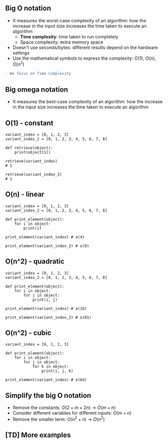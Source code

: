 ## Big O notation
- It measures the worst-case complexity of an algorithm: how the increase in the input size increases the time taken to execute an algorithm
    - **Time complexity**: time taken to run completely
    - Space complexity: extra memory space
- Doesn't use seconds/bytes: different results depend on the hardware settings
- Use the mathematical symbols to express the complexity: $O(1)$, $O(n)$, $O(n^2)$

```diff
- We focus on Time Complexity
```

## Big omega notation
- It measures the best-case complexity of an algorithm: how the increase in the input size increases the time taken to execute an algorithm

## O(1) - constant
```
variant_index = [0, 1, 2, 3]
variant_index_2 = [0, 1, 2, 3, 4, 5, 6, 7, 8]

def retrieve(object):
    print(object[1])

retrieve(variant_index)
# 1

retrieve(variant_index_2)
# 1
```

## O(n) - linear
```
variant_index = [0, 1, 2, 3]
variant_index_2 = [0, 1, 2, 3, 4, 5, 6, 7, 8]

def print_element(object):
    for i in object:
        print(i)

print_element(variant_index) # o(4)

print_element(variant_index_2) # o(9)
```

## O(n^2) - quadratic
```
variant_index = [0, 1, 2, 3]
variant_index_2 = [0, 1, 2, 3, 4, 5, 6, 7, 8]

def print_element(object):
    for i in object:
        for j in object:
            print(i, j)

print_element(variant_index) # o(16)

print_element(variant_index_2) # o(81)
```

## O(n^2) - cubic
```
variant_index = [0, 1, 2, 3]

def print_element(object):
    for i in object:
        for j in object:
            for k in object:
                print(i, j, k)

print_element(variant_index) # o(64)
```

## Simplify the big O notation
- Remove the constants: $O(2 + m + 2n)$ -> $O(m + n)$
- Consider different variables for different inputs: $O(m + n)$
- Remove the smaller term: $O(n^2 + n)$ -> $O(n^2)$

## [TD] More examples
